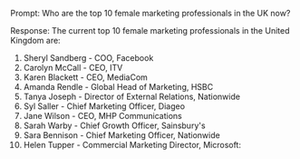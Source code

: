 Prompt: Who are the top 10 female marketing professionals in the UK now?

Response: The current top 10 female marketing professionals in the United Kingdom are:

1. Sheryl Sandberg - COO, Facebook
2. Carolyn McCall - CEO, ITV
3. Karen Blackett - CEO, MediaCom
4. Amanda Rendle - Global Head of Marketing, HSBC
5. Tanya Joseph - Director of External Relations, Nationwide
6. Syl Saller - Chief Marketing Officer, Diageo
7. Jane Wilson - CEO, MHP Communications
8. Sarah Warby - Chief Growth Officer, Sainsbury's
9. Sara Bennison - Chief Marketing Officer, Nationwide
10. Helen Tupper - Commercial Marketing Director, Microsoft:
